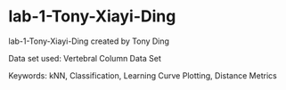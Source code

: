# lab-1-Tony-Xiayi-Ding
lab-1-Tony-Xiayi-Ding created by Tony Ding

Data set used: Vertebral Column Data Set

Keywords: kNN, Classification, Learning Curve Plotting, Distance Metrics
